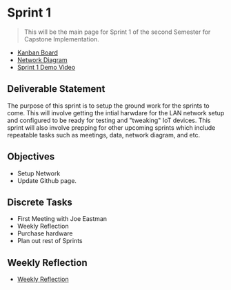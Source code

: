 # Sprint 1
> This will be the main page for Sprint 1 of the second Semester for Capstone Implementation.

* [Kanban Board](https://github.com/users/seabar24/projects/3)
* [Network Diagram](https://drive.google.com/file/d/1zrc5vB-Zh1cNHJ6gfCdMh-HSubxW-pPK/view?usp=sharing)
* [Sprint 1 Demo Video](https://drive.google.com/file/d/1J9v1DrUuI9cMz4e0QE3MaDLuEb69AqP7/view?usp=sharing)

## Deliverable Statement
The purpose of this sprint is to setup the ground work for the sprints to come. This will involve getting the intial harwdare for the LAN network setup and configured to be ready for testing and "tweaking" IoT devices. This sprint will also involve prepping for other upcoming sprints which include repeatable tasks such as meetings, data, network diagram, and etc.
## Objectives
- Setup Network
- Update Github page.
## Discrete Tasks
- First Meeting with Joe Eastman
- Weekly Reflection
- Purchase hardware
- Plan out rest of Sprints

## Weekly Reflection
- [Weekly Reflection](https://github.com/seabar24/Capstone/wiki/Weekly-Reflection#sprint-1)
